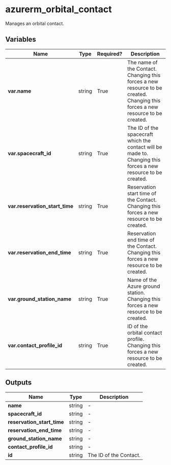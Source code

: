 # azurerm_orbital_contact

Manages an orbital contact.

## Variables

| Name | Type | Required? |  Description |
| ---- | ---- | --------- |  ----------- |
| **var.name** | string | True | The name of the Contact. Changing this forces a new resource to be created. Changing this forces a new resource to be created. | 
| **var.spacecraft_id** | string | True | The ID of the spacecraft which the contact will be made to. Changing this forces a new resource to be created. | 
| **var.reservation_start_time** | string | True | Reservation start time of the Contact. Changing this forces a new resource to be created. | 
| **var.reservation_end_time** | string | True | Reservation end time of the Contact. Changing this forces a new resource to be created. | 
| **var.ground_station_name** | string | True | Name of the Azure ground station. Changing this forces a new resource to be created. | 
| **var.contact_profile_id** | string | True | ID of the orbital contact profile. Changing this forces a new resource to be created. | 



## Outputs

| Name | Type | Description |
| ---- | ---- | --------- | 
| **name** | string  | - | 
| **spacecraft_id** | string  | - | 
| **reservation_start_time** | string  | - | 
| **reservation_end_time** | string  | - | 
| **ground_station_name** | string  | - | 
| **contact_profile_id** | string  | - | 
| **id** | string  | The ID of the Contact. | 